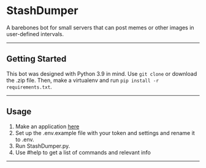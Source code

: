 # StashDumper
A barebones bot for small servers that can post memes or other images in user-defined intervals.

---
## Getting Started
This bot was designed with Python 3.9 in mind.
Use `git clone` or download the .zip file. Then, make a virtualenv and run `pip install -r requirements.txt`. 


---
## Usage

1. Make an application [here](https://discord.gg/developers)
2. Set up the .env.example file with your token and settings and rename it to .env. 
3. Run StashDumper.py.
4. Use #help to get a list of commands and relevant info


---
